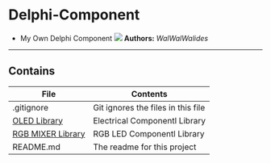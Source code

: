# Delphi-Component
- My Own Delphi Component
![](Delphi-Component.jpg)
**Authors:**  *WalWalWalides*
------

## Contains

| File | Contents | 
| --- | --- |
| .gitignore | Git ignores the files in this file |
|[OLED Library](https://github.com/walwalwalides/Delphi-Component/tree/master/OLED%20Library) | Electrical Componentl Library|
|[RGB MIXER Library](https://github.com/walwalwalides/Delphi-Component/tree/master/RGB%20Mixer%20Library) | RGB LED Componentl Library|
| README.md | The readme for this project
